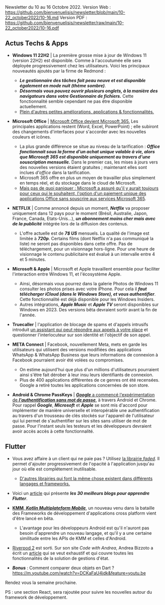 Newsletter du 10 au 16 Octobre 2022.
Version Web : https://github.com/bienvenuelisis/newsletter/blob/main/10-22_october2022/10-16.md
Version PDF : https://github.com/bienvenuelisis/newsletter/raw/main/10-22_october2022/10-16.pdf

## Actus Techs & Apps

 - **Windows 11 22H2** | La première grosse mise à jour de Windows 11 (version 22H2) est disponible. Comme à l'accoutumée elle sera déployée progressivement chez les utilisateurs. Voici les principaux nouveautés ajoutés par la firme de Redmond : 
	 - ***Le gestionnaire des tâches fait peau neuve et est disponible également en mode nuit (thème sombre)***.
	 - ***Désormais vous pouvez ouvrir plusieurs onglets, à la manière des navigateurs dans votre Gestionnaire de fichiers.*** Cette fonctionnalité semble cependant ne pas être disponible actuellement.
	 - [Plein d'autres petites améliorations, applications & fonctionnalités.](https://www.windowscentral.com/windows-11-version-22h2)

 - **Microsoft Office** | [Microsoft Office devient Microsoft 365.](https://gizmodo.com/microsoft-office-retiring-30-years-365-excel-word-1849655996) Les principales applications restent (Word, Excel, PowerPoint) ; elle subiront des changements d'interfaces pour s'accorder avec les nouvelles couleurs et icônes.
	 - La plus grande différence se situe au niveau de la tarification : ***Office fonctionnait sous la forme d'un achat unique valable à vie, alors que Microsoft 365 est disponible uniquement au travers d'une souscription mensuelle.*** Dans le premier cas, les mises à jours vers des nouvelles versions étaient gratuites ; maintenant elles sont inclues *d'office* dans la tarification.
	 - Microsoft 365 offre en plus un moyen de travailler plus simplement en temps réel, et du stockage dans le cloud de Microsoft.
	 - [Mais pas de quoi paniquer : Microsoft a assuré qu'il y aurait toujours pour ceux qui le souhaitent, l'option d'un paiement unique des applications Office sans souscrire aux services Microsoft 365](https://support.microsoft.com/en-us/office/what-s-the-difference-between-microsoft-365-and-office-2021-ed447ebf-6060-46f9-9e90-a239bd27eb96). 

 - **NETFLIX** | Comme annoncé depuis un moment, ***Netflix*** va proposer uniquement dans 12 pays pour le moment (Brésil, Australie, Japon, France, Canada, Etats-Unis…), ***un abonnement moins cher mais avec de la publicité*** intégrée lors de la diffusion des contenus.
	 - L'offre actuelle est de ***7$ US*** mensuels. La qualité de l'image est limitée à ***720p***. Certains films (dont Netflix n'a pas communiqué la liste) ne seront pas disponibles dans cette offre. Pas de téléchargement, pour un visionnage hors-ligne. Pour une heure de visionnage le contenu publicitaire est évalué à un intervalle entre 4 et 5 minutes.

 - **Microsoft & Apple** | Microsoft et Apple travaillent ensemble pour faciliter l'interaction entre Windows 11, et l'écosystème Apple. 
	 - Ainsi, désormais vous pourrez dans la galerie Photos de Windows 11 consulter les photos prises avec votre iPhone. Pour cela il ***faut télécharger iCloud (dans le Windows Store), et vous authentifier***. Cette fonctionnalité est déjà disponible pour les Windows Insiders.
	 - Autres intégrations, ***Apple Music*** et ***Apple TV*** seront disponibles sur Windows en 2023. Des versions bêta devraient sortir avant la fin de l'année.

 - **Truecaller** | l'application de blocage de spams et d'appels intrusifs introduit [un assistant qui peut répondre aux appels à votre place](https://www.truecaller.com/blog/features/introducing-truecaller-assistant-powerful-ai-call-screening-for-ios-and-android) et questionner l'interlocuteur sur son identité et l'objectif de son appel. 

 - **META Connect** | Facebook, nouvellement Meta, mets en garde les utilisateurs qui utilisent des versions modifiées des applications WhatsApp & WhatsApp Business que leurs informations de connexion à Facebook pourraient avoir été volées ou compromises. 
	 - On estime aujourd'hui que plus d'un millions d'utilisateurs pourraient ainsi s'être fait dérober à leur insu leurs identifiants de connexion. 
	 - Plus de 400 applications différentes de ce genres ont été recensées. Google a retiré toutes les applications  concernées de son store.

 - **Android & Chrome PassKeys** | [***Google*** a commencé l'expérimentation de ***l'authentification sans mot de passe***](https://android-developers.googleblog.com/2022/10/bringing-passkeys-to-android-and-chrome.html), à travers Android et Chrome. Pour rappel ***Google***, ***Microsoft*** et ***Apple*** se sont mis d'accord pour implémenter de manière universelle et interopérable une authentification au travers d'un trousseau de clés stockés sur l'appareil de l'utilisateur qui lui permet de s'authentifier sur les sites sans utiliser de mot de passe. Pour l'instant seuls les testeurs et les développeurs devraient avoir accès accès à cette fonctionnalité. 


## Flutter
 - Vous avez affaire à un client qui ne paie pas ? Utilisez [la librairie _faded_](https://github.com/krishnakumarcn/faded). Il permet d'ajouter progressivement de l'opacité à l'application jusqu'au jour où elle est complétement inutilisable. 
	- [D'autres librairies qui font la même chose existent dans différents langages et frameworks.](https://github.com/kleampa/not-paid)

 - Voici un [article](https://blog.feedspot.com/flutter_blogs/) qui présente ***les 30 meilleurs blogs pour apprendre Flutter***. 

 -  [**KMM**, ***Kotlin Multiplateform Mobile***](https://kotlinlang.org/docs/multiplatform-mobile-getting-started.html), un nouveau venu dans la bataille des Frameworks de développement d'applications cross platform vient d'être lancé en bêta. 
	 - L'avantage pour les développeurs Android est qu'il n'auront pas besoin d'apprendre un nouveau langage, et qu'il y a une certaine similitude entre les APIs de KMM et celles d'Android.
 
- [Riverpod 2](https://riverpod.dev/) est sorti. Sur son site _Code with Andrea_, Andrea Bizzoto a écrit un [article](https://codewithandrea.com/articles/flutter-state-management-riverpod/) qui se veut exhaustif et qui couvre toutes les fonctionnalités de la solution de gestions d'état.

- ***Bonus*** :  Comment comparer deux objets en Dart ?  https://m.youtube.com/watch?v=DCKaFaU4jdk&feature=youtu.be


Rendez vous la semaine prochaine.

PS : une section React, sera rajoutée pour suivre les nouvelles autour du framework de développement.
